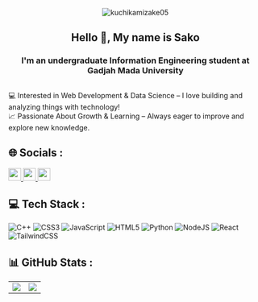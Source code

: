 <p align="center"> <img src="https://komarev.com/ghpvc/?username=kuchikamizake05&label=Profile%20views&color=0e75b6&style=flat" alt="kuchikamizake05" /> </p>

<h2 align="center">Hello 👋, My name is Sako</h2>
<h3 align="center">I'm an undergraduate Information Engineering student at Gadjah Mada University</h3>

##
💻 Interested in Web Development & Data Science – I love building and analyzing things with technology!<br>
📈 Passionate About Growth & Learning – Always eager to improve and explore new knowledge.


## 🌐 Socials :
<a href="https://instagram.com/fsid.jp">
  <img src="https://img.shields.io/badge/Instagram-%23E4405F.svg?logo=Instagram&logoColor=white" height="25"/>
</a>
<a href="https://linkedin.com/in/faaid-sakhaa">
  <img src="https://img.shields.io/badge/LinkedIn-%230077B5.svg?logo=linkedin&logoColor=white" height="25"/>
</a>
<a href="mailto:faaidsakhaa@gmail.com">
  <img src="https://img.shields.io/badge/Email-D14836?logo=gmail&logoColor=white" height="25"/>
</a>


## 💻 Tech Stack :
![C++](https://img.shields.io/badge/c++-%2300599C.svg?style=for-the-badge&logo=c%2B%2B&logoColor=white) ![CSS3](https://img.shields.io/badge/css3-%231572B6.svg?style=for-the-badge&logo=css3&logoColor=white) ![JavaScript](https://img.shields.io/badge/javascript-%23323330.svg?style=for-the-badge&logo=javascript&logoColor=%23F7DF1E) ![HTML5](https://img.shields.io/badge/html5-%23E34F26.svg?style=for-the-badge&logo=html5&logoColor=white) ![Python](https://img.shields.io/badge/python-3670A0?style=for-the-badge&logo=python&logoColor=ffdd54) ![NodeJS](https://img.shields.io/badge/node.js-6DA55F?style=for-the-badge&logo=node.js&logoColor=white) ![React](https://img.shields.io/badge/react-%2320232a.svg?style=for-the-badge&logo=react&logoColor=%2361DAFB) ![TailwindCSS](https://img.shields.io/badge/tailwindcss-%2338B2AC.svg?style=for-the-badge&logo=tailwind-css&logoColor=white)
## 📊 GitHub Stats :

<table>
  <tr>
    <td>
      <img src="https://nirzak-streak-stats.vercel.app/?user=kuchikamizake05&theme=radical&hide_border=false"/>
    </td>
    <td>
      <img src="https://github-readme-stats.vercel.app/api/top-langs/?username=kuchikamizake05&theme=radical&hide_border=false&include_all_commits=false&count_private=false&layout=compact"/>
    </td>
  </tr>
</table>

